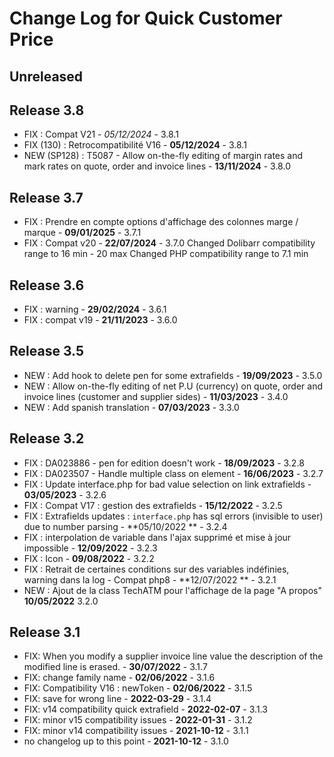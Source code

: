 # Change Log for Quick Customer Price

## Unreleased

## Release 3.8

- FIX : Compat V21 - *05/12/2024* - 3.8.1
- FIX (130) : Retrocompatibilité V16 - **05/12/2024** - 3.8.1
- NEW (SP128) : T5087 - Allow on-the-fly editing of margin rates and mark rates on quote, order and invoice lines - **13/11/2024** - 3.8.0

## Release 3.7

- FIX : Prendre en compte options d'affichage des colonnes marge / marque - 
  **09/01/2025** - 3.7.1
- FIX : Compat v20 - **22/07/2024** - 3.7.0
  Changed Dolibarr compatibility range to 16 min - 20 max
  Changed PHP compatibility range to 7.1 min

## Release 3.6

- FIX : warning - **29/02/2024** - 3.6.1
- FIX : compat v19 - **21/11/2023** - 3.6.0

## Release 3.5

- NEW : Add hook to delete pen for some extrafields - **19/09/2023** - 3.5.0
- NEW : Allow on-the-fly editing of net P.U (currency) on quote, order and invoice lines (customer and supplier sides) -
  **11/03/2023** - 3.4.0
- NEW : Add spanish translation - **07/03/2023** - 3.3.0

## Release 3.2

- FIX : DA023886 - pen for edition doesn't work - **18/09/2023** - 3.2.8
- FIX : DA023507 - Handle multiple class on element - **16/06/2023** - 3.2.7
- FIX : Update interface.php for bad value selection on link extrafields - **03/05/2023** - 3.2.6
- FIX : Compat V17 : gestion des extrafields - **15/12/2022** - 3.2.5
- FIX : Extrafields updates : `interface.php` has sql errors (invisible to user) due to number parsing - **05/10/2022
  ** - 3.2.4
- FIX : interpolation de variable dans l'ajax supprimé et mise à jour impossible - **12/09/2022** - 3.2.3
- FIX : Icon - **09/08/2022** - 3.2.2
- FIX : Retrait de certaines conditions sur des variables indéfinies, warning dans la log - Compat php8 - **12/07/2022
  ** - 3.2.1
- NEW : Ajout de la class TechATM pour l'affichage de la page "A propos" **10/05/2022** 3.2.0

## Release 3.1

- FIX: When you modify a supplier invoice line value the description of the modified line is erased. - **30/07/2022** -
  3.1.7
- FIX: change family name - **02/06/2022** - 3.1.6
- FIX: Compatibility V16 : newToken - **02/06/2022** - 3.1.5
- FIX: save for wrong line - **2022-03-29** - 3.1.4
- FIX: v14 compatibility quick extrafield - **2022-02-07** - 3.1.3
- FIX: minor v15 compatibility issues - **2022-01-31** - 3.1.2
- FIX: minor v14 compatibility issues - **2021-10-12** - 3.1.1
- no changelog up to this point - **2021-10-12** - 3.1.0
